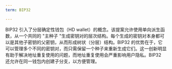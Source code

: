 ```yaml
---
term: BIP32

---
```

BIP32 引入了分层确定性钱包（HD wallet）的概念。该提案允许使用单向派生函数，从一个共同的 "主种子 "生成密钥对的层次结构。每个生成的密钥对本身都可以是其他子密钥的父密钥，从而形成树状（分层）结构。BIP32 的优势在于，它可以管理多个不同的密钥对，而只需保留一个种子来重新生成它们。这一创新明显有助于解决地址重复使用的问题，而地址重复使用会严重影响用户隐私。BIP32 还允许在同一钱包内创建子分支，以方便管理。